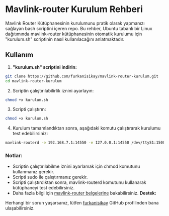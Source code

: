 # Mavlink-router Kurulum Rehberi
Mavlink Router Kütüphanesinin kurulumunu pratik olarak yapmanızı sağlayan bash scriptini içeren repo.
Bu rehber, Ubuntu tabanlı bir Linux dağıtımında mavlink-router kütüphanesinin otomatik kurulumu için "kurulum.sh" scriptinin nasıl kullanılacağını anlatmaktadır.

## Kullanım

1. **"kurulum.sh" scriptini indirin:**

```bash
git clone https://github.com/furkanisikay/mavlink-router-kurulum.git
cd mavlink-router-kurulum
```

2. Scriptin çalıştırılabilirlik iznini ayarlayın:

```bash
chmod +x kurulum.sh
```

3. Scripti çalıştırın:

```bash
chmod +x kurulum.sh
```
4. Kurulum tamamlandıktan sonra, aşağıdaki komutu çalıştırarak kurulumu test edebilirsiniz:

```bash
mavlink-routerd -e 192.168.7.1:14550 -e 127.0.0.1:14550 /dev/ttyS1:1500000
```

### Notlar:

- Scriptin çalıştırılabilme iznini ayarlamak için chmod komutunu kullanmanız gerekir.
- Scripti sudo ile çalıştırmanız gerekir.
- Scripti çalıştırdıktan sonra, mavlink-routerd komutunu kullanarak kütüphaneyi test edebilirsiniz.
- Daha fazla bilgi için [mavlink-router belgelerine](https://mavlink.io/en/router/) bakabilirsiniz.
**Destek:**

Herhangi bir sorun yaşarsanız, lütfen [furkanisikay](https://github.com/furkanisikay) GitHub profilinden bana ulaşabilirsiniz.
